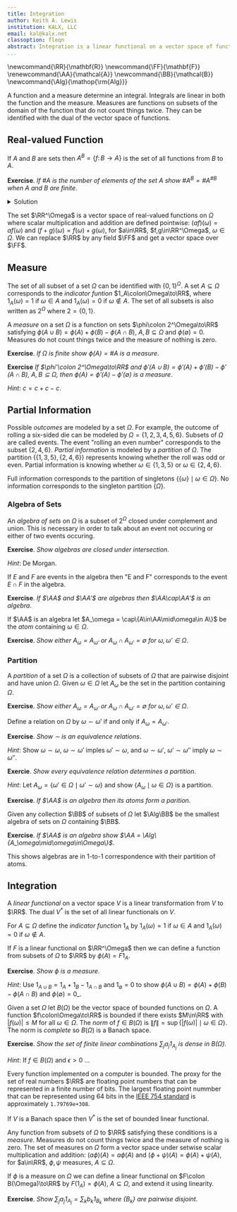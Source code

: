 ```yaml
---
title: Integration
author: Keith A. Lewis
institution: KALX, LLC
email: kal@kalx.net
classoption: fleqn
abstract: Integration is a linear functional on a vector space of functions.
...
```


\newcommand{\RR}{\mathbf{R}}
\newcommand{\FF}{\mathbf{F}}
\renewcommand{\AA}{\mathcal{A}}
\newcommand{\BB}{\mathcal{B}}
\newcommand{\Alg}{\mathop{\rm{Alg}}}

A function and a measure determine an integral. Integrals are
linear in both the function and the measure.
Measures are functions on subsets of the domain of the function
that do not count things twice. They can be identified with
the dual of the vector space of functions.

## Real-valued Function

If $A$ and $B$ are sets then $A^B = \{f\colon B\to A\}$ is the set of
all functions from $B$ to $A$.

__Exercise__. _If $\#A$ is the number of elements of the set $A$ show
$\#A^B = \#A^{\#B}$ when $A$ and $B$ are finite_.

<details>
<summary>Solution</summary>
A function $f\colon B\to A$ assigns elements of $B$ to elements of $A$.
For each of the $\#B$ elements of $B$ we have $\#A$ choices from $A$.
</details>

The set $\RR^\Omega$ is a vector space of
real-valued functions on $\Omega$ where scalar multiplication and addition
are defined pointwise: $(af)(\omega) = af(\omega)$ and $(f + g)(\omega) =
f(\omega) + g(\omega)$, for $a\in\RR$, $f,g\in\RR^\Omega$, $\omega\in \Omega$.
We can replace $\RR$ by any field $\FF$ and get a vector space over $\FF$.

## Measure

The set of all subset of a set $\Omega$ can be identified with $\{0,1\}^\Omega$.
A set $A\subseteq\Omega$ corresponds to the _indicator funtion_
$1_A\colon\Omega\to\RR$, where
$1_A(\omega) = 1$ if $\omega\in A$ and $1_A(\omega) = 0$ if $\omega\not\in A$.
The set of all subsets is also written as $2^\Omega$ where $2 = \{0,1\}$.

A _measure_ on a set $\Omega$ is a function on sets $\phi\colon 2^\Omega\to\RR$ satisfying
$\phi(A\cup B) = \phi(A) + \phi(B) - \phi(A\cap B)$, $A,B\subseteq\Omega$
and $\phi(\emptyset) = 0$. Measures do not count things twice and the
measure of nothing is zero.

__Exercise__. _If $\Omega$ is finite show $\phi(A) = \#A$ is a measure_.

__Exercise__ _If $\phi'\colon 2^\Omega\to\RR$ and
$\phi'(A\cup B) = \phi'(A) + \phi'(B) - \phi'(A\cap B)$, $A,B\subseteq\Omega$,
then $\phi(A) = \phi'(A) - \phi'(\emptyset)$ is a measure_.

_Hint_: $c = c + c - c$.

## Partial Information

Possible _outcomes_ are modeled by a set $\Omega$.  For example,
the outcome of rolling a six-sided die can be modeled by $\Omega
= \{1,2,3,4,5,6\}$.  Subsets of $\Omega$ are called events.
The event "rolling an even number" corresponds to the subset
$\{2,4,6\}$. _Partial information_ is modeled by a _partition_
of $\Omega$. The partition $\{\{1,3,5\},\{2,4,6\}\}$ represents
knowing whether the roll was odd or even. 
Partial information is knowing whether
$\omega\in\{1,3,5\}$ or $\omega\in\{2,4,6\}$.

Full information corresponds to the partition of singletons
$\{\{\omega\}\mid\omega\in\Omega\}$. No information corresponds
to the singleton partition $\{\Omega\}$.

### Algebra of Sets

An _algebra of sets_ on $\Omega$ is a subset
of $2^\Omega$ closed under complement and union.
This is necessary in order to talk about an event not
occuring or either of two events occuring.

__Exercise__. _Show algebras are closed under intersection_.

_Hint_: De Morgan.

If $E$ and $F$ are events in the algebra then "E and F" corresponds
to the event $E\cap F$ in the algebra.

__Exercise__. _If $\AA$ and $\AA'$ are algebras
then $\AA\cap\AA'$ is an algebra_.

If $\AA$ is an algebra let $A_\omega = \cap\{A\in\AA\mid\omega\in A\}$
be the _atom_ containing $\omega\in\Omega$.

__Exercise__. _Show either $A_\omega = A_{\omega'}$ or $A_\omega\cap A_{\omega'} = \emptyset$
for $\omega,\omega'\in\Omega$_.

### Partition

A _partition_ of a set $\Omega$ is a collection of subsets of $\Omega$ that
are pairwise disjoint and have union $\Omega$. Given $\omega\in\Omega$ let
$A_\omega$ be the set in the partition containing $\Omega$.

__Exercise__. _Show either $A_\omega = A_{\omega'}$ or $A_\omega\cap A_{\omega'} = \emptyset$
for $\omega,\omega'\in\Omega$_.

Define a relation on $\Omega$ by $\omega\sim\omega'$ if and only if $A_\omega = A_{\omega'}$.

__Exercise__. _Show $\sim$ is an equivalence relations_.

_Hint_: Show $\omega\sim\omega$, $\omega\sim\omega'$ imples $\omega'\sim\omega$, and
$\omega\sim\omega'$, $\omega'\sim\omega''$ imply $\omega\sim\omega''$.

__Exercie__. _Show every equivalence relation determines a partition_.

_Hint_: Let $A_\omega = \{\omega'\in\Omega\mid \omega'\sim\omega\}$ and
show $\{A_\omega\mid\omega\in\Omega\}$ is a partition.

__Exercise__. _If $\AA$ is an algebra then its atoms form a parition_.

Given any collection $\BB$ of subsets of $\Omega$ let $\Alg\BB$ be
the smallest algebra of sets on $\Omega$ containing $\BB$.

__Exercise__. _If $\AA$ is an algebra show $\AA = \Alg\{A_\omega\mid\omega\in\Omega\}$_.

This shows algebras are in 1-to-1 correspondence with their partition of atoms.

## Integration

A _linear functional_ on a vector space $V$ is a linear transformation from $V$ to $\RR$.
The dual $V^*$ is the set of all linear functionals on $V$.

For $A\subseteq\Omega$ define the _indicator function_ $1_A$ by
$1_A(\omega) = 1$ if $\omega\in A$ and $1_A(\omega) = 0$ if $\omega\not\in A$.

If $F$ is a linear functional on $\RR^\Omega$ then we can define a function from subsets of $\Omega$ to $\RR$
by $\phi(A) = F1_A$.

__Exercise__. _Show $\phi$ is a measure_.

_Hint_: Use $1_{A\cup B} = 1_A + 1_B - 1_{A\cap B}$ and $1_\emptyset = 0$ to show
$\phi(A\cup B) = \phi(A) + \phi(B) - \phi(A\cap B)$ and $\phi(\emptyset) = 0$_.

Given a set $\Omega$ let $B(\Omega)$ be the vector space of bounded
functions on $\Omega$. A function $f\colon\Omega\to\RR$ is bounded
if there exists $M\in\RR$ with $|f(\omega)| \le M$ for all $\omega\in\Omega$.
The _norm_ of $f\in B(\Omega)$ is $\|f\| = \sup\{|f(\omega)|\mid \omega\in\Omega\}$.
The norm is _complete_ so $B(\Omega)$ is a Banach space.

__Exercise__. _Show the set of finite linear combinations $\sum_j a_j 1_{A_j}$
is dense in $B(\Omega)$_.

_Hint_: If $f\in B(\Omega)$ and $\epsilon > 0$ ...

Every function implemented on a computer is bounded. 
The proxy for the set of real numbers $\RR$ are floating point numbers
that can be represented in a finite number of bits.
The largest floating point nummber that can be represented using 64 bits
in the [IEEE 754 standard](https://www.computer.org/csdl/magazine/co/2019/12/08909942/1f8KFWxbTCU)
is approximately `1.79769e+308`.


If $V$ is a Banach space then $V^*$ is the set of bounded linear functional.

Any function from subsets of $\Omega$ to $\RR$ satisfying these conditions
is a _measure_. Measures do not count things twice and the measure
of nothing is zero.  The set of measures on $\Omega$
form a vector space under setwise scalar multiplication and addition:
$(a\phi)(A) = a\phi(A)$ and $(\phi + \psi)(A) = \phi(A) + \psi(A)$,
for $a\in\RR$, $\phi,\psi$ measures, $A\subseteq\Omega$.

If $\phi$ is a measure on $\Omega$ we can define a linear functional on $F\colon B(\Omega)\to\RR$
by $F(1_A) = \phi(A)$, $A\subseteq\Omega$, and extend it using linearity.

__Exercise__. _Show $\sum_j a_j 1_{A_j} = \sum_k b_k 1_{B_k}$ where $\{B_k\}$ are pairwise disjoint_.
